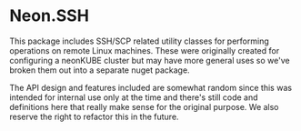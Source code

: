 ﻿Neon.SSH
========
This package includes SSH/SCP related utility classes for performing operations on remote Linux machines.  These were originally created for configuring a neonKUBE cluster but may have more general uses so we've broken them out into a separate nuget package.

The API design and features included are somewhat random since this was intended for internal use only at the time and there's still code and definitions here that really make sense for the original purpose.  We also reserve the right to refactor this in the future.